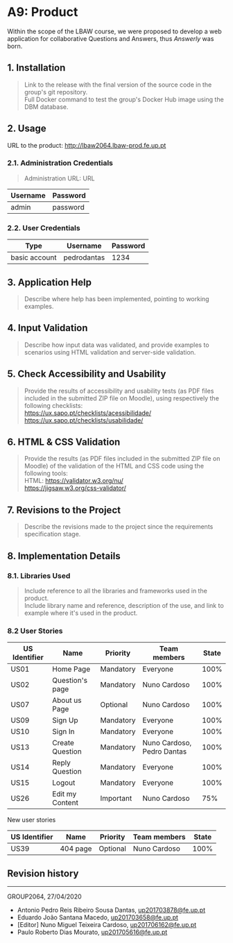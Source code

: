# A9: Product

Within the scope of the LBAW course, we were proposed to develop a web application for collaborative Questions and Answers, thus _Answerly_ was born. 

## 1. Installation

> Link to the release with the final version of the source code in the group's git repository.  
> Full Docker command to test the group's Docker Hub image using the DBM database.  

## 2. Usage

URL to the product: http://lbaw2064.lbaw-prod.fe.up.pt  

### 2.1. Administration Credentials

> Administration URL: URL  

| Username | Password |
| -------- | -------- |
| admin    | password |

### 2.2. User Credentials

| Type          | Username    | Password |
| ------------- | ----------- | -------- |
| basic account | pedrodantas | 1234     |

## 3. Application Help

> Describe where help has been implemented, pointing to working examples.  

## 4. Input Validation

> Describe how input data was validated, and provide examples to scenarios using HTML validation and server-side validation.  

## 5. Check Accessibility and Usability

> Provide the results of accessibility and usability tests (as PDF files included in the submitted ZIP file on Moodle), using respectively the following checklists:  
> https://ux.sapo.pt/checklists/acessibilidade/  
> https://ux.sapo.pt/checklists/usabilidade/  

## 6. HTML & CSS Validation

> Provide the results (as PDF files included in the submitted ZIP file on Moodle) of the validation of the HTML and CSS code using the following tools:  
> HTML: https://validator.w3.org/nu/  
> https://jigsaw.w3.org/css-validator/  

## 7. Revisions to the Project

> Describe the revisions made to the project since the requirements specification stage.  

## 8. Implementation Details

### 8.1. Libraries Used

> Include reference to all the libraries and frameworks used in the product.  
> Include library name and reference, description of the use, and link to example where it's used in the product.  

### 8.2 User Stories  

| US Identifier | Name            | Priority  | Team members                              | State  |
| ------------- | -------         | ----------| ----------------------------------------- | ------ |
| US01          | Home Page       | Mandatory | Everyone                                  |  100%  |
| US02          | Question's page | Mandatory | Nuno Cardoso                              |  100%  | 
| US07          | About us Page   | Optional  | Nuno Cardoso                              |  100%  | 
| US09          | Sign Up         | Mandatory | Everyone                                  |  100%  |
| US10          | Sign In         | Mandatory | Everyone                                  |  100%  | 
| US13          | Create Question | Mandatory | Nuno Cardoso, Pedro Dantas                |  100%  |
| US14          | Reply Question  | Mandatory | Everyone                                  |  100%  |
| US15          | Logout          | Mandatory | Everyone                                  |  100%  | 
| US26          | Edit my Content | Important | Nuno Cardoso                              |  75%   | 

New user stories 

| US Identifier | Name            | Priority  | Team members                              | State  |
| ------------- | -------         | ----------| ----------------------------------------- | ------ |
| US39          | 404 page        | Optional  | Nuno Cardoso                              |  100%  | 

## Revision history

***
GROUP2064, 27/04/2020
 
- Antonio Pedro Reis Ribeiro Sousa Dantas, up201703878@fe.up.pt
- Eduardo João Santana Macedo, up201703658@fe.up.pt
- [Editor] Nuno Miguel Teixeira Cardoso, up201706162@fe.up.pt
- Paulo Roberto Dias Mourato, up201705616@fe.up.pt